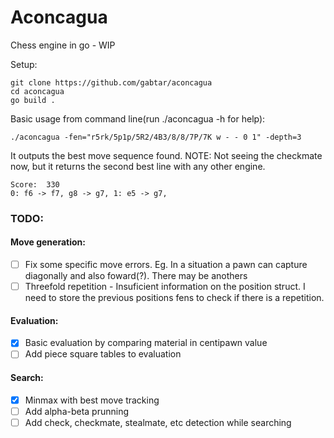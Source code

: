 # Aconcagua

Chess engine in go - WIP

Setup:
```
git clone https://github.com/gabtar/aconcagua
cd aconcagua
go build .
```

Basic usage from command line(run ./aconcagua -h for help):
```
./aconcagua -fen="r5rk/5p1p/5R2/4B3/8/8/7P/7K w - - 0 1" -depth=3
```

It outputs the best move sequence found. NOTE: Not seeing the checkmate now, but it returns the second best line with any other engine.
```
Score:  330
0: f6 -> f7, g8 -> g7, 1: e5 -> g7,
```

### TODO:

#### Move generation:
- [ ] Fix some specific move errors. Eg. In a situation a pawn can capture diagonally and also foward(?). There may be anothers
- [ ] Threefold repetition - Insuficient information on the position struct. I need to store the previous positions fens to check if there is a repetition.

#### Evaluation:
- [x] Basic evaluation by comparing material in centipawn value
- [ ] Add piece square tables to evaluation

#### Search:
- [x] Minmax with best move tracking
- [ ] Add alpha-beta prunning
- [ ] Add check, checkmate, stealmate, etc detection while searching

